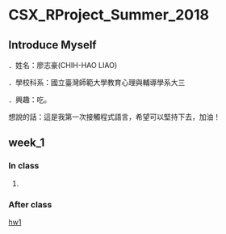 # CSX_RProject_Summer_2018
## Introduce Myself
．姓名：廖志豪(CHIH-HAO LIAO)

．學校科系：國立臺灣師範大學教育心理與輔導學系大三

．興趣：吃。

想說的話：這是我第一次接觸程式語言，希望可以堅持下去，加油！

## week_1
### In class
1.
	
### After class

	
[hw1](https://chihhaoliao.github.io/CSX_RProject_Summer_2018/Week%201/hw1.html/)
